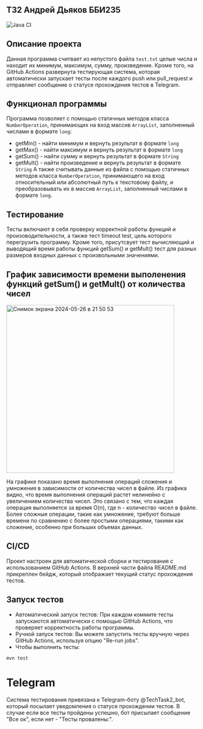## ТЗ2 Андрей Дьяков ББИ235

![Java CI](https://github.com/andreidiakov/TechTask2/actions/workflows/ci.yml/badge.svg)

## Описание проекта

Данная программа считвает из непустого файла ```test.txt``` целые числа и находит их минимум, максимум, сумму, произведение. Кроме того, на GitHub Actions развернута тестирующая система, которая автоматически запускает тесты после каждого push или pull_request и отправляет сообщение о статусе прохождения тестов в Telegram.

## Функционал программы

Программа позволяет с помощью статичных методов класса ```NumberOperation```, принимающих на вход массив ```ArrayList```, заполненный числами в формате ```long```:
- getMin() - найти минимум и вернуть результат в формате ```long```
- getMax() - найти максимум и вернуть результат в формате ```long```
- getSum() - найти сумму и вернуть результат в формате ```String```
- getMult() - найти произведение и вернуть результат в формате ```String```
А также считывать данные из файла с помощью статичных методов класса ```NumberOperation```, принимающего на вход относительный или абсолютный путь к текстовому файлу, и преобразовывать их в массив ```ArrayList```, заполненный числами в формате ```long```.

## Тестирование

Тесты включают в себя проверку корректной работы функций и произоводительности, а также тест timeout test, цель которого перегрузить программу. Кроме того, присутсвует тест вычисляющий и выводящий время работы функций getSum() и getMult() тест для разных размеров входных данных с произвольными значениями.

## График зависимости времени выполенения функций getSum() и getMult() от количества чисел

<img width="440" alt="Снимок экрана 2024-05-26 в 21 50 53" src="https://github.com/andreidiakov/TechTask2/assets/91837662/b6290216-7777-4835-bd93-96037acd2d2f">

На графике показано время выполнения операций сложения и умножения в зависимости от количества чисел в файле. Из графика видно, что время выполнения операций растет нелинейно с увеличением количества чисел. Это связано с тем, что каждая операция выполняется за время O(n), где n - количество чисел в файле. Более сложные операции, такие как умножение, требуют больше времени по сравнению с более простыми операциями, такими как сложение, особенно при больших объемах данных.

## CI/CD

Проект настроен для автоматической сборки и тестирования с использованием GitHub Actions. В верхней части файла README.md прикреплен бейдж, который отображает текущий статус прохождения тестов.

## Запуск тестов
- Автоматический запуск тестов: При каждом коммите тесты запускаются автоматически с помощью GitHub Actions, что проверяет корректность работы программы.
- Ручной запуск тестов: Вы можете запустить тесты вручную через GitHub Actions, используя опцию "Re-run jobs".
- Чтобы выполнить тесты:
``` bash
mvn test
```
# Telegram
Система тестирования привязана к Telegram-боту @TechTask2_bot, который посылает уведомления о статусе прохождении тестов. В случае если все тесты пройдены успешно, бот присылает сообщение "Все ок", если нет - "Тесты провалены:".

